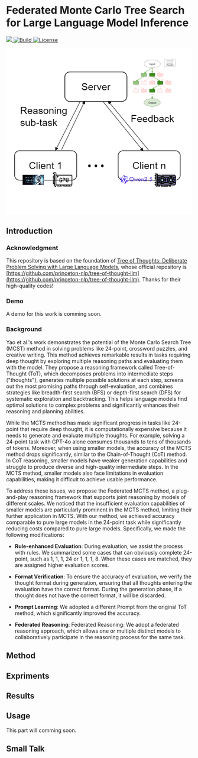 # Federated Monte Carlo Tree Search for Large Language Model Inference

<p>
    <a href="https://badge.fury.io/py/tree-of-thoughts-llm">
        <img src="https://badge.fury.io/py/tree-of-thoughts-llm.svg">
    </a>
    <a href="https://www.python.org/">
        <img alt="Build" src="https://img.shields.io/badge/Python-3.7+-1f425f.svg?color=purple">
    </a>
    <a href="https://copyright.princeton.edu/policy">
        <img alt="License" src="https://img.shields.io/badge/License-MIT-blue">
    </a>
</p>

![teaser](pics/federated.png)


## Introduction

### Acknowledgment

This repository is based on the foundation of [Tree of Thoughts: Deliberate Problem Solving with Large Language Models](https://proceedings.neurips.cc/paper_files/paper/2023/file/271db9922b8d1f4dd7aaef84ed5ac703-Paper-Conference.pdf), whose official repository is [https://github.com/princeton-nlp/tree-of-thought-llm](https://github.com/princeton-nlp/tree-of-thought-llm). Thanks for their high-quality codes!

### Demo

A demo for this work is comming soon.

### Background

Yao et al.'s work demonstrates the potential of the Monte Carlo Search Tree (MCST) method in solving problems like 24-point, crossword puzzles, and creative writing. This method achieves remarkable results in tasks requiring deep thought by exploring multiple reasoning paths and evaluating them with the model. They propose a reasoning framework called Tree-of-Thought (ToT), which decomposes problems into intermediate steps ("thoughts"), generates multiple possible solutions at each step, screens out the most promising paths through self-evaluation, and combines strategies like breadth-first search (BFS) or depth-first search (DFS) for systematic exploration and backtracking. This helps language models find optimal solutions to complex problems and significantly enhances their reasoning and planning abilities.

While the MCTS method has made significant progress in tasks like 24-point that require deep thought, it is computationally expensive because it needs to generate and evaluate multiple thoughts. For example, solving a 24-point task with GPT-4o alone consumes thousands to tens of thousands of tokens. Moreover, when using smaller models, the accuracy of the MCTS method drops significantly, similar to the Chain-of-Thought (CoT) method. In CoT reasoning, smaller models have weaker generation capabilities and struggle to produce diverse and high-quality intermediate steps. In the MCTS method, smaller models also face limitations in evaluation capabilities, making it difficult to achieve usable performance.

To address these issues, we propose the Federated MCTS method, a plug-and-play reasoning framework that supports joint reasoning by models of different scales. We noticed that the insufficient evaluation capabilities of smaller models are particularly prominent in the MCTS method, limiting their further application in MCTS. With our method, we achieved accuracy comparable to pure large models in the 24-point task while significantly reducing costs compared to pure large models. Specifically, we made the following modifications:

- **Rule-enhanced Evaluation**: During evaluation, we assist the process with rules. We summarized some cases that can obviously complete 24-point, such as 1, 1, 1, 24 or 1, 1, 1, 8. When these cases are matched, they are assigned higher evaluation scores.

- **Format Verification**: To ensure the accuracy of evaluation, we verify the thought format during generation, ensuring that all thoughts entering the evaluation have the correct format. During the generation phase, if a thought does not have the correct format, it will be discarded.

- **Prompt Learning**: We adopted a different Prompt from the original ToT method, which significantly improved the accuracy.

- **Federated Reasoning**: Federated Reasoning: We adopt a federated reasoning approach, which allows one or multiple distinct models to collaboratively participate in the reasoning process for the same task.


## Method

## Expriments

## Results

## Usage

This part will comming soon.

## Small Talk